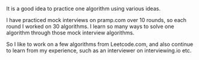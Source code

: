 It is a good idea to practice one algorithm using various ideas. 

I have practiced mock interviews on pramp.com over 10 rounds, so each round I worked on 30 algorithms. I learn so many ways to solve one algorithm through those mock interview algorithms. 

So I like to work on a few algorithms from Leetcode.com, and also continue to learn from my experience, such as an interviewer on interviewing.io etc. 




